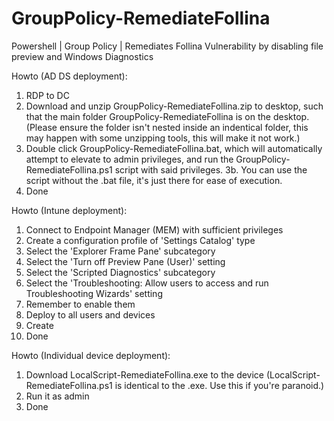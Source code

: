 # GroupPolicy-RemediateFollina
Powershell | Group Policy | Remediates Follina Vulnerability by disabling file preview and Windows Diagnostics

Howto (AD DS deployment):
1. RDP to DC
2. Download and unzip GroupPolicy-RemediateFollina.zip to desktop, such that the main folder GroupPolicy-RemediateFollina is on the desktop.
(Please ensure the folder isn't nested inside an indentical folder, this may happen with some unzipping tools, this will make it not work.)
3. Double click GroupPolicy-RemediateFollina.bat, which will automatically attempt to elevate to admin privileges, and run the GroupPolicy-RemediateFollina.ps1 script with said privileges.
3b. You can use the script without the .bat file, it's just there for ease of execution.
4. Done

Howto (Intune deployment):
1. Connect to Endpoint Manager (MEM) with sufficient privileges
2. Create a configuration profile of 'Settings Catalog' type
3. Select the 'Explorer Frame Pane' subcategory
4. Select the 'Turn off Preview Pane (User)' setting
5. Select the 'Scripted Diagnostics' subcategory
6. Select the 'Troubleshooting: Allow users to access and run Troubleshooting Wizards' setting
7. Remember to enable them
8. Deploy to all users and devices
9. Create
10. Done

Howto (Individual device deployment):
1. Download LocalScript-RemediateFollina.exe to the device
(LocalScript-RemediateFollina.ps1 is identical to the .exe. Use this if you're paranoid.)
2. Run it as admin
3. Done
